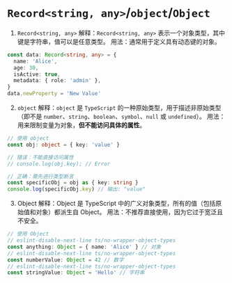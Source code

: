 # `Record<string, any>`/`object`/`Object`

1. `Record<string, any>`
   解释：`Record<string, any>` 表示一个对象类型，其中键是字符串，值可以是任意类型。
   用法：通常用于定义具有动态键的对象。

```ts
const data: Record<string, any> = {
  name: 'Alice',
  age: 30,
  isActive: true,
  metadata: { role: 'admin' },
}
data.newProperty = 'New Value'
```

2. `object`
   解释：`object` 是 `TypeScript` 的一种原始类型，用于描述非原始类型（即不是 `number`、`string`、`boolean`、`symbol`、`null` 或 `undefined`）。
   用法：用来限制变量为对象，**但不能访问具体的属性**。

```ts
// 使用 object
const obj: object = { key: 'value' }

// 错误：不能直接访问属性
// console.log(obj.key); // Error

// 正确：需先进行类型断言
const specificObj = obj as { key: string }
console.log(specificObj.key) // 输出: "value"
```

3. Object
   解释：Object 是 TypeScript 中的广义对象类型，所有的值（包括原始值和对象）都派生自 Object。
   用法：不推荐直接使用，因为它过于宽泛且不安全。

```ts
// 使用 Object
// eslint-disable-next-line ts/no-wrapper-object-types
const anything: Object = { name: 'Alice' } // 对象
// eslint-disable-next-line ts/no-wrapper-object-types
const numberValue: Object = 42 // 数字
// eslint-disable-next-line ts/no-wrapper-object-types
const stringValue: Object = 'Hello' // 字符串
```
